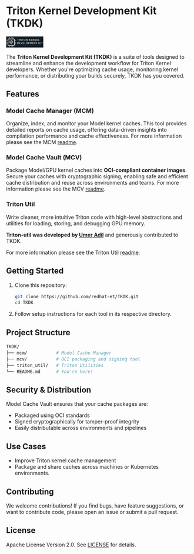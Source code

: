 # Triton Kernel Development Kit (TKDK)

<img src="logo/TKDK-logo.png" alt="TKDK" width="20%" height="auto">

The **Triton Kernel Development Kit (TKDK)** is a suite of tools
designed to streamline and enhance the development workflow for
Triton Kernel developers. Whether you're optimizing cache usage,
monitoring kernel performance, or distributing your builds
securely, TKDK has you covered.

## Features

### Model Cache Manager (MCM)

Organize, index, and monitor your Model kernel caches. This tool
provides detailed reports on cache usage, offering data-driven
insights into compilation performance and cache effectiveness.
For more information please see the MCM [readme](./mcm/README.md).

### Model Cache Vault (MCV)

Package Model/GPU kernel caches into **OCI-compliant container images**.
Secure your caches with cryptographic signing, enabling safe and
efficient cache distribution and reuse across environments and teams.
For more information please see the MCV [readme](./mcv/README.md).

### Triton Util

Write cleaner, more intuitive Triton code with high-level abstractions
and utilities for loading, storing, and debugging GPU memory.

**Triton-util was developed by [Umer Adil](mailto:umer.hayat.adil@gmail.com)**
and generously contributed to TKDK.

For more information please see the Triton Util [readme](./triton_util/README.md).

## Getting Started

1. Clone this repository:

    ```bash
    git clone https://github.com/redhat-et/TKDK.git
    cd TKDK
    ```

1. Follow setup instructions for each tool in its respective directory.

## Project Structure

```bash
TKDK/
├── mcm/           # Model Cache Manager
├── mcv/           # OCI packaging and signing tool
├── triton_util/   # Triton Utilities
└── README.md      # You're here!
```

## Security & Distribution

Model Cache Vault ensures that your cache packages are:

- Packaged using OCI standards
- Signed cryptographically for tamper-proof integrity
- Easily distributable across environments and pipelines

## Use Cases

- Improve Triton kernel cache management
- Package and share caches across machines or Kubernetes environments.

## Contributing

We welcome contributions! If you find bugs, have feature
suggestions, or want to contribute code, please open an
issue or submit a pull request.

## License

Apache License Version 2.0. See [LICENSE](./LICENSE) for details.

